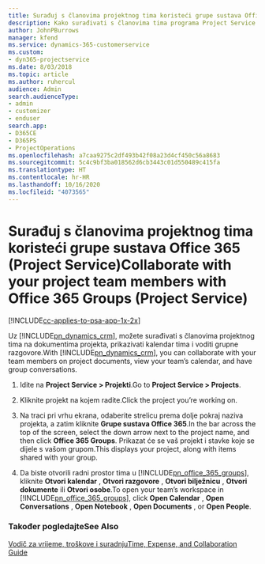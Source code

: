 ```yaml
---
title: Surađuj s članovima projektnog tima koristeći grupe sustava Office 365
description: Kako surađivati s članovima tima programa Project Service putem grupa sustava Office 365
author: JohnPBurrows
manager: kfend
ms.service: dynamics-365-customerservice
ms.custom:
- dyn365-projectservice
ms.date: 8/03/2018
ms.topic: article
ms.author: ruhercul
audience: Admin
search.audienceType:
- admin
- customizer
- enduser
search.app:
- D365CE
- D365PS
- ProjectOperations
ms.openlocfilehash: a7caa9275c2df493b42f08a23d4cf450c56a8683
ms.sourcegitcommit: 5c4c9bf3ba018562d6cb3443c01d550489c415fa
ms.translationtype: HT
ms.contentlocale: hr-HR
ms.lasthandoff: 10/16/2020
ms.locfileid: "4073565"
---
```

# <a name="collaborate-with-your-project-team-members-with-office-365-groups-project-service"></a><span data-ttu-id="c9714-103">Surađuj s članovima projektnog tima koristeći grupe sustava Office 365 (Project Service)</span><span class="sxs-lookup"><span data-stu-id="c9714-103">Collaborate with your project team members with Office 365 Groups (Project Service)</span></span>

[!INCLUDE[cc-applies-to-psa-app-1x-2x](../includes/cc-applies-to-psa-app-1x-2x.md)]

<span data-ttu-id="c9714-104">Uz [!INCLUDE[pn_dynamics_crm](../includes/pn-dynamics-crm.md)], možete surađivati s članovima projektnog tima na dokumentima projekta, prikazivati kalendar tima i voditi grupne razgovore.</span><span class="sxs-lookup"><span data-stu-id="c9714-104">With [!INCLUDE[pn_dynamics_crm](../includes/pn-dynamics-crm.md)], you can collaborate with your team members on project documents, view your team’s calendar, and have group conversations.</span></span>  
  
1. <span data-ttu-id="c9714-105">Idite na **Project Service > Projekti**.</span><span class="sxs-lookup"><span data-stu-id="c9714-105">Go to **Project Service > Projects**.</span></span>  
  
2. <span data-ttu-id="c9714-106">Kliknite projekt na kojem radite.</span><span class="sxs-lookup"><span data-stu-id="c9714-106">Click the project you’re working on.</span></span>  
  
3. <span data-ttu-id="c9714-107">Na traci pri vrhu ekrana, odaberite strelicu prema dolje pokraj naziva projekta, a zatim kliknite **Grupe sustava Office 365**.</span><span class="sxs-lookup"><span data-stu-id="c9714-107">In the bar across the top of the screen, select the down arrow next to the project name, and then click **Office 365 Groups**.</span></span> <span data-ttu-id="c9714-108">Prikazat će se vaš projekt i stavke koje se dijele s vašom grupom.</span><span class="sxs-lookup"><span data-stu-id="c9714-108">This displays your project, along with items shared with your group.</span></span>  
  
4. <span data-ttu-id="c9714-109">Da biste otvorili radni prostor tima u [!INCLUDE[pn_office_365_groups](../includes/pn-office-365-groups.md)], kliknite **Otvori kalendar** , **Otvori razgovore** , **Otvori bilježnicu** , **Otvori dokumente** ili **Otvori osobe**.</span><span class="sxs-lookup"><span data-stu-id="c9714-109">To open your team’s workspace in [!INCLUDE[pn_office_365_groups](../includes/pn-office-365-groups.md)], click **Open Calendar** , **Open Conversations** , **Open Notebook** , **Open Documents** , or **Open People**.</span></span>  
  
### <a name="see-also"></a><span data-ttu-id="c9714-110">Također pogledajte</span><span class="sxs-lookup"><span data-stu-id="c9714-110">See Also</span></span>  
 [<span data-ttu-id="c9714-111">Vodič za vrijeme, troškove i suradnju</span><span class="sxs-lookup"><span data-stu-id="c9714-111">Time, Expense, and Collaboration Guide</span></span>](../psa/time-expense-collaboration-guide.md)
